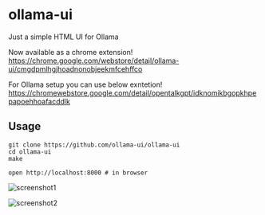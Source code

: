 # ollama-ui

Just a simple HTML UI for Ollama

Now available as a chrome extension!
https://chrome.google.com/webstore/detail/ollama-ui/cmgdpmlhgjhoadnonobjeekmfcehffco

For Ollama setup you can use below exntetion!
https://chromewebstore.google.com/detail/opentalkgpt/idknomikbgopkhpepapoehhoafacddlk

## Usage

```
git clone https://github.com/ollama-ui/ollama-ui
cd ollama-ui
make

open http://localhost:8000 # in browser
```

![screenshot1](/screenshot1.jpg?raw=true)

![screenshot2](/screenshot2.jpg?raw=true)
